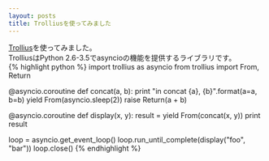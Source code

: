 ```yaml
---
layout: posts
title: Trolliusを使ってみました 
---
```

[Trollius](http://trollius.readthedocs.org/en/latest/index.html)を使ってみました。     
TrolliusはPython 2.6-3.5でasyncioの機能を提供するライブラリです。    
{% highlight python %}
import trollius as asyncio
from trollius import From, Return


@asyncio.coroutine
def concat(a, b):
    print "in concat {a}, {b}".format(a=a, b=b)
    yield From(asyncio.sleep(2))
    raise Return(a + b)


@asyncio.coroutine
def display(x, y):
    result = yield From(concat(x, y))
    print result

loop = asyncio.get_event_loop()
loop.run_until_complete(display("foo", "bar"))
loop.close()
{% endhighlight %}
